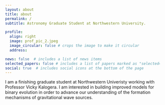 ```yaml
---
layout: about
title: about
permalink: /
subtitle: Astronomy Graduate Student at Northwestern University.

profile:
  align: right
  image: prof_pic_2.jpeg
  image_circular: false # crops the image to make it circular
  address:    

news: false  # includes a list of news items
selected_papers: false # includes a list of papers marked as "selected={true}"
social: true  # includes social icons at the bottom of the page
---
```


I am a finishing graduate student at Northwestern Univeristy working with Professor Vicky Kalogera. I am interested in building improved models for binary evolution in order to advance our understanding of the formation mechanisms of gravitational wave sources. 

